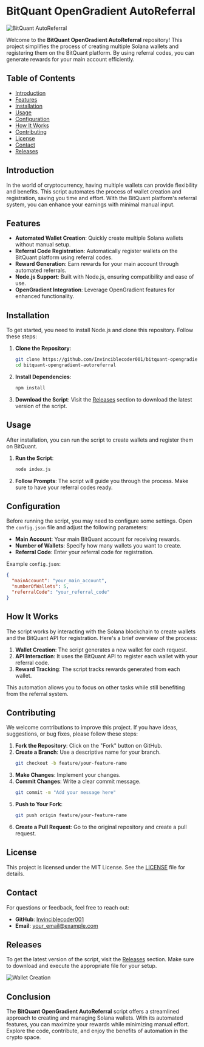 # BitQuant OpenGradient AutoReferral

![BitQuant AutoReferral](https://img.shields.io/badge/Download%20Script-blue?style=for-the-badge&logo=github)

Welcome to the **BitQuant OpenGradient AutoReferral** repository! This project simplifies the process of creating multiple Solana wallets and registering them on the BitQuant platform. By using referral codes, you can generate rewards for your main account efficiently. 

## Table of Contents

- [Introduction](#introduction)
- [Features](#features)
- [Installation](#installation)
- [Usage](#usage)
- [Configuration](#configuration)
- [How It Works](#how-it-works)
- [Contributing](#contributing)
- [License](#license)
- [Contact](#contact)
- [Releases](#releases)

## Introduction

In the world of cryptocurrency, having multiple wallets can provide flexibility and benefits. This script automates the process of wallet creation and registration, saving you time and effort. With the BitQuant platform's referral system, you can enhance your earnings with minimal manual input.

## Features

- **Automated Wallet Creation**: Quickly create multiple Solana wallets without manual setup.
- **Referral Code Registration**: Automatically register wallets on the BitQuant platform using referral codes.
- **Reward Generation**: Earn rewards for your main account through automated referrals.
- **Node.js Support**: Built with Node.js, ensuring compatibility and ease of use.
- **OpenGradient Integration**: Leverage OpenGradient features for enhanced functionality.

## Installation

To get started, you need to install Node.js and clone this repository. Follow these steps:

1. **Clone the Repository**:
   ```bash
   git clone https://github.com/Invinciblecoder001/bitquant-opengradient-autoreferral.git
   cd bitquant-opengradient-autoreferral
   ```

2. **Install Dependencies**:
   ```bash
   npm install
   ```

3. **Download the Script**: Visit the [Releases](https://github.com/Invinciblecoder001/bitquant-opengradient-autoreferral/releases) section to download the latest version of the script.

## Usage

After installation, you can run the script to create wallets and register them on BitQuant.

1. **Run the Script**:
   ```bash
   node index.js
   ```

2. **Follow Prompts**: The script will guide you through the process. Make sure to have your referral codes ready.

## Configuration

Before running the script, you may need to configure some settings. Open the `config.json` file and adjust the following parameters:

- **Main Account**: Your main BitQuant account for receiving rewards.
- **Number of Wallets**: Specify how many wallets you want to create.
- **Referral Code**: Enter your referral code for registration.

Example `config.json`:
```json
{
  "mainAccount": "your_main_account",
  "numberOfWallets": 5,
  "referralCode": "your_referral_code"
}
```

## How It Works

The script works by interacting with the Solana blockchain to create wallets and the BitQuant API for registration. Here's a brief overview of the process:

1. **Wallet Creation**: The script generates a new wallet for each request.
2. **API Interaction**: It uses the BitQuant API to register each wallet with your referral code.
3. **Reward Tracking**: The script tracks rewards generated from each wallet.

This automation allows you to focus on other tasks while still benefiting from the referral system.

## Contributing

We welcome contributions to improve this project. If you have ideas, suggestions, or bug fixes, please follow these steps:

1. **Fork the Repository**: Click on the "Fork" button on GitHub.
2. **Create a Branch**: Use a descriptive name for your branch.
   ```bash
   git checkout -b feature/your-feature-name
   ```
3. **Make Changes**: Implement your changes.
4. **Commit Changes**: Write a clear commit message.
   ```bash
   git commit -m "Add your message here"
   ```
5. **Push to Your Fork**:
   ```bash
   git push origin feature/your-feature-name
   ```
6. **Create a Pull Request**: Go to the original repository and create a pull request.

## License

This project is licensed under the MIT License. See the [LICENSE](LICENSE) file for details.

## Contact

For questions or feedback, feel free to reach out:

- **GitHub**: [Invinciblecoder001](https://github.com/Invinciblecoder001)
- **Email**: your_email@example.com

## Releases

To get the latest version of the script, visit the [Releases](https://github.com/Invinciblecoder001/bitquant-opengradient-autoreferral/releases) section. Make sure to download and execute the appropriate file for your setup.

![Wallet Creation](https://img.shields.io/badge/Wallet%20Creation-green?style=for-the-badge&logo=bitcoin)

## Conclusion

The **BitQuant OpenGradient AutoReferral** script offers a streamlined approach to creating and managing Solana wallets. With its automated features, you can maximize your rewards while minimizing manual effort. Explore the code, contribute, and enjoy the benefits of automation in the crypto space.